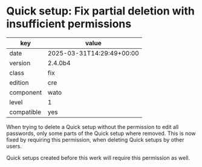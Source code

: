 [//]: # (werk v2)
# Quick setup: Fix partial deletion with insufficient permissions

key        | value
---------- | ---
date       | 2025-03-31T14:29:49+00:00
version    | 2.4.0b4
class      | fix
edition    | cre
component  | wato
level      | 1
compatible | yes

When trying to delete a Quick setup without the permission to edit all
passwords, only some parts of the Quick setup where removed. This is now fixed
by requiring this permission, when deleting Quick setups by other users.

Quick setups created before this werk will require this permission as well.
